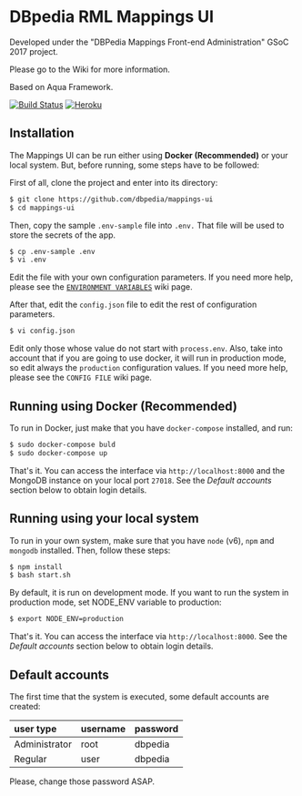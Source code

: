 # DBpedia RML Mappings UI

Developed under the "DBPedia Mappings Front-end Administration" GSoC 2017 project.

Please go to the Wiki for more information.


Based on Aqua Framework.

[![Build Status](https://travis-ci.org/dbpedia/mappings-ui.svg?branch=master)](https://travis-ci.org/dbpedia/mappings-ui)
[![Heroku](https://heroku-badge.herokuapp.com/?app=mappings-ui)](https://mappings-ui.herokuapp.com)

## Installation

The Mappings UI can be run either using **Docker (Recommended)**  or your local system. But, before running, some steps have to be followed:

First of all, clone the project and enter into its directory: 
```bash
$ git clone https://github.com/dbpedia/mappings-ui
$ cd mappings-ui
```
Then, copy the sample `.env-sample` file into `.env.` That file will be used to store the secrets of the app. 
```bash
$ cp .env-sample .env
$ vi .env
```
Edit the file with your own configuration parameters. If you need more help, please see the [`ENVIRONMENT VARIABLES`](https://github.com/dbpedia/mappings-ui/wiki/%5BINFO%5D-Environment-variables) wiki page.

After that, edit the `config.json` file to edit the rest of configuration parameters.

```bash
$ vi config.json
```
 Edit only those whose value do not start with `process.env`. Also, take into account that if you are going to use docker, it will run in production mode, so edit always the `production` configuration values. If you need more help, please see the `CONFIG FILE` wiki page.
 
 ## Running using Docker (Recommended)
 
 To run in Docker, just make that you have `docker-compose` installed, and run:
 
 ```bash
$ sudo docker-compose buld
$ sudo docker-compose up
```

That's it. You can access the interface via `http://localhost:8000` and the MongoDB instance on your local port `27018`. See the _Default accounts_ section below to obtain login details.

## Running using your local system

To run in your own system, make sure that you have `node` (v6), `npm` and `mongodb` installed. Then, follow these steps:

 ```bash
$ npm install
$ bash start.sh
```
By default, it is run on development mode. If you want to run the system in production mode, set NODE_ENV variable to production:
 ```bash
$ export NODE_ENV=production
```

That's it. You can access the interface via `http://localhost:8000`. See the _Default accounts_ section below to obtain login details.

## Default accounts
The first time that the system is executed, some default accounts are created:

| user type                            | username | password |
|:------------------------------ |:-------- |:-------- |
| Administrator | root     | dbpedia     |
| Regular | user     | dbpedia     |

Please, change those password ASAP.

